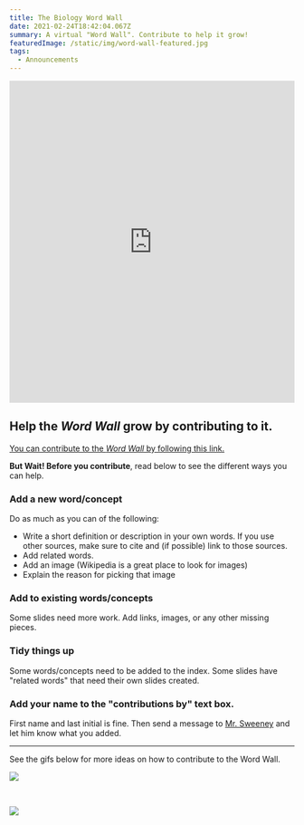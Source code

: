 ```yaml
---
title: The Biology Word Wall
date: 2021-02-24T18:42:04.067Z
summary: A virtual "Word Wall". Contribute to help it grow!
featuredImage: /static/img/word-wall-featured.jpg
tags:
  - Announcements
---
```

<iframe src="https://docs.google.com/presentation/d/e/2PACX-1vTM4vbcv7ALrn3hud_qlxwBYo1CAc4SmRFoytfJfN-7TY1Hf7GDYfbxQybDqNCDYsjr2TmnIBmOGyEH/embed?start=false&loop=false&delayms=3000" frameborder="0" width="100%" height="569" allowfullscreen="true" mozallowfullscreen="true" webkitallowfullscreen="true"></iframe>

## Help the *Word Wall* grow by contributing to it.

[You can contribute to the *Word Wall* by following this link.](https://www.connexus.com/forum/messages.aspx?idSection=1532462&idForumThread=2025932)

**But Wait! Before you contribute**, read below to see the different ways you can help.

### Add a new word/concept

Do as much as you can of the following:

* Write a short definition or description in your own words. If you use other sources, make sure to cite and (if possible) link to those sources.
* Add related words.
* Add an image (Wikipedia is a great place to look for images)
* Explain the reason for picking that image

### Add to existing words/concepts

Some slides need more work. Add links, images, or any other missing pieces.

### Tidy things up

Some words/concepts need to be added to the index. Some slides have "related words" that need their own slides created.

### Add your name to the "contributions by" text box.

First name and last initial is fine. Then send a message to [Mr. Sweeney](https://www.connexus.com/webmail?hideHeader=true/#/composemessage?idWebuser=2786770) and let him know what you added.

- - -

See the gifs below for more ideas on how to contribute to the Word Wall.

![](/static/img/add-to-word-wall.gif)

<br>

![](/static/img/add-more-to-word-wall.gif)